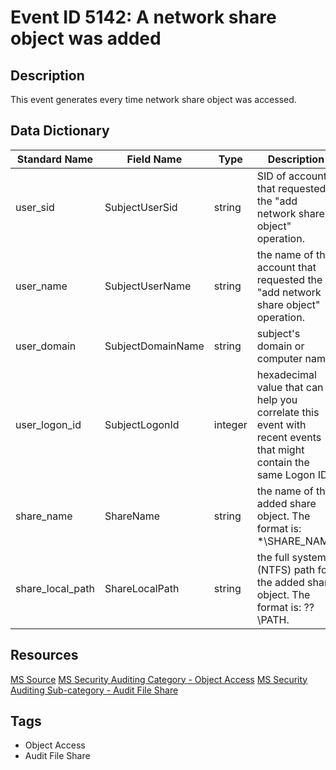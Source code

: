 # Event ID 5142: A network share object was added

## Description
This event generates every time network share object was accessed.

## Data Dictionary
|Standard Name|Field Name|Type|Description|Sample Value|
|---|---|---|---|---|
|user_sid|SubjectUserSid|string|SID of account that requested the "add network share object" operation.|S-1-5-21-3457937927-2839227994-823803824-1104|
|user_name|SubjectUserName|string|the name of the account that requested the "add network share object" operation.|dadmin|
|user_domain|SubjectDomainName|string|subject's domain or computer name.|CONTOSO|
|user_logon_id|SubjectLogonId|integer|hexadecimal value that can help you correlate this event with recent events that might contain the same Logon ID|0x38d12|
|share_name|ShareName|string|the name of the added share object. The format is: \*\SHARE_NAME|\\*\Documents|
|share_local_path|ShareLocalPath|string|the full system (NTFS) path for the added share object. The format is: \??\PATH.|C:\Documents|

## Resources
[MS Source](https://github.com/MicrosoftDocs/windows-itpro-docs/blob/master/windows/security/threat-protection/auditing/event-5142.md)
[MS Security Auditing Category - Object Access](https://docs.microsoft.com/en-us/windows/security/threat-protection/auditing/advanced-security-audit-policy-settings#object-access)
[MS Security Auditing Sub-category - Audit File Share](https://github.com/MicrosoftDocs/windows-itpro-docs/tree/master/windows/security/threat-protection/auditing/audit-file-share.md)

## Tags
* Object Access
* Audit File Share